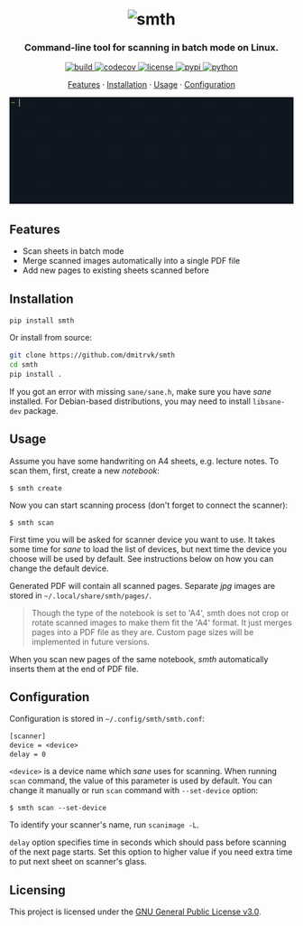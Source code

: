<h1 align="center"><img alt="smth" src="https://www.mymusichere.me/public/logo.svg" width="137"/></h1>

<h3 align="center">Command-line tool for scanning in batch mode on Linux.</h3>

<p align="center">
  <a href="https://github.com/dmitrvk/smth/actions">
    <img alt="build" src="https://github.com/dmitrvk/smth/workflows/build/badge.svg"/>
  </a>
  <a href="https://codecov.io/gh/dmitrvk/smth">
    <img alt="codecov" src="https://codecov.io/gh/dmitrvk/smth/branch/master/graph/badge.svg?token=NH8F6U8988"/>
  </a>
  <a href="https://github.com/dmitrvk/smth/blob/master/LICENSE">
    <img alt="license" src="https://img.shields.io/pypi/l/smth"/>
  </a>
  <a href="https://pypi.org/project/smth">
    <img alt="pypi" src="https://img.shields.io/pypi/v/smth"/>
  </a>
  <a href="https://pypi.org/project/smth">
    <img alt="python" src="https://img.shields.io/pypi/pyversions/smth"/>
  </a>
</p>

<p align="center">
  <a href="#features">Features</a> &middot;
  <a href="#installation">Installation</a> &middot;
  <a href="#usage">Usage</a> &middot;
  <a href="#configuration">Configuration</a>
</p>

<p align="center"><img src="https://raw.githubusercontent.com/dmitrvk/smth/master/smth.gif"></p>

## Features

* Scan sheets in batch mode
* Merge scanned images automatically into a single PDF file
* Add new pages to existing sheets scanned before

## Installation

```
pip install smth
```

Or install from source:

```bash
git clone https://github.com/dmitrvk/smth
cd smth
pip install .
```

If you got an error with missing `sane/sane.h`,
make sure you have *sane* installed.
For Debian-based distributions, you may need to install `libsane-dev` package.

## Usage

Assume you have some handwriting on A4 sheets, e.g. lecture notes.
To scan them, first, create a new *notebook*:

```
$ smth create
```

Now you can start scanning process (don't forget to connect the scanner):

```
$ smth scan
```

First time you will be asked for scanner device you want to use.
It takes some time for *sane* to load the list of devices,
but next time the device you choose will be used by default.
See instructions below on how you can change the default device.

Generated PDF will contain all scanned pages.
Separate *jpg* images are stored in `~/.local/share/smth/pages/`.

> Though the type of the notebook is set to 'A4', smth does not crop or rotate scanned images to make them fit the 'A4' format.  It just merges pages into a PDF file as they are.  Custom page sizes will be implemented in future versions.

When you scan new pages of the same notebook,
*smth* automatically inserts them at the end of PDF file.

## Configuration

Configuration is stored in `~/.config/smth/smth.conf`:

```
[scanner]
device = <device>
delay = 0
```

`<device>` is a device name which *sane* uses for scanning.
When running `scan` command, the value of this parameter is used by default.
You can change it manually or run `scan` command with `--set-device` option:

```
$ smth scan --set-device
```

To identify your scanner's name, run `scanimage -L`.

`delay` option specifies time in seconds which should pass before scanning
of the next page starts.  Set this option to higher value if you need extra
time to put next sheet on scanner's glass.

## Licensing

This project is licensed under the
[GNU General Public License v3.0](LICENSE).

